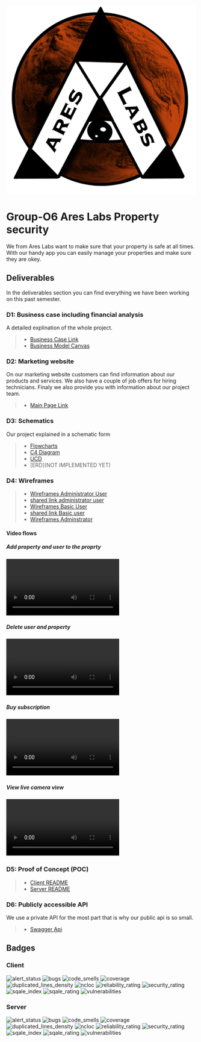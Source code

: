 ![Ares Labs icon](./AreasLogo.png)

# Group-O6 Ares Labs Property security

We from Ares Labs want to make sure that your property is safe at all times. With our handy app you can easily manage
your properties and make sure they are okey.

## Deliverables

In the deliverables section you can find everything we have been working on this past semester.

### D1: Business case including financial analysis

A detailed explination of the whole project.
> * [Business Case Link](https://docs.google.com/document/d/1ObQ3rBI7G-NltQehbjTW6Hwc3osGvSEEYOYz42bJ8wg/edit?usp=sharing)
> * [Business Model Canvas](https://miro.com/app/board/uXjVPUVqlls=/?share_link_id=908908917304)

### D2: Marketing website

On our marketing website customers can find information about our products and services. We also have a couple of job
offers for hiring technicians. Finaly we also provide you with information about our project team.
> * [Main Page Link](https://ares.koenk.be/)

### D3: Schematics

Our project explained in a schematic form
> * [Flowcharts](https://lucid.app/lucidchart/a944ed3e-953d-47b2-9475-5d7bc607d37a/edit?viewport_loc=59%2C-642%2C2534%2C1156%2C0_0&invitationId=inv_fd31d9c3-8e78-4bd5-b994-9a9a4866868e)
> * [C4 Diagram](https://lucid.app/lucidchart/f02ad697-dfa5-4c73-a50e-3fec091c6f3a/edit?viewport_loc=-301%2C-256%2C2516%2C1148%2C0_0&invitationId=inv_f0108222-dc29-48bf-9160-9261738712ba)
> * [UCD](https://lucid.app/lucidchart/3fa5e56c-3769-4f19-bb95-b411c15bd9a0/edit?viewport_loc=-618%2C627%2C2957%2C1349%2C0_0&invitationId=inv_1e642771-1511-4dbc-9c67-aa65a08b8316)
> * [ERD](NOT IMPLEMENTED YET)

### D4: Wireframes

> * [Wireframes Administrator User](https://app.moqups.com/Kuc2fZQRVcKK5xP5TpTNb9zflt79wlyj/view/page/aeca3c263)
> * [shared link administrator user](https://app.moqups.com/Kuc2fZQRVcKK5xP5TpTNb9zflt79wlyj/view/page/aeca3c263)
> * [Wireframes Basic User](https://app.moqups.com/jAVXvEnBpjb1M8tUcq6Toozh1w6VihV0/view/page/ad64222d5)
> * [shared link Basic user](https://app.moqups.com/jAVXvEnBpjb1M8tUcq6Toozh1w6VihV0/view/page/ad64222d5)
> * [Wireframes Adminstrator](https://app.moqups.com/9jsg9C5akCLrhODJ8aVPPvIY8un9fuPO/view/page/ad64222d5?ui=0&fit_width=1)

#### Video flows

##### Add property and user to the proprty

<video src="user-flow-screen-recordings/add_user_and_property.mkv" controls="controls" style="max-width: 730px;">
</video>

##### Delete user and property

<video src="user-flow-screen-recordings/delete_user_and_property.mkv" controls="controls" style="max-width: 730px;">
</video>

##### Buy subscription

<video src="user-flow-screen-recordings/buy_subscription.mkv" controls="controls" style="max-width: 730px;">
</video>

##### View live camera view

<video src="user-flow-screen-recordings/viewing_live_cameras.mkv" controls="controls" style="max-width: 730px;">
</video>

### D5: Proof of Concept (POC)

> * [Client README](https://git.ti.howest.be/TI/2022-2023/s3/analysis-and-development-project/projects/group-06/client/-/blob/main/README.md)
>* [Server README](https://git.ti.howest.be/TI/2022-2023/s3/analysis-and-development-project/projects/group-06/server/-/blob/main/readme.md)

### D6: Publicly accessible API

We use a private API for the most part that is why our public api is so small.
> * [Swagger Api](https://project-ii.ti.howest.be/monitor/swagger-ui/?url=https://project-ii.ti.howest.be/monitor/apis/group-06)

## Badges

### Client

![alert_status](https://sonar.ti.howest.be/badges/project_badges/measure?project=2022.project-ii%3Amars-client-06&metric=alert_status)
![bugs](https://sonar.ti.howest.be/badges/project_badges/measure?project=2022.project-ii%3Amars-client-06&metric=bugs)
![code_smells](https://sonar.ti.howest.be/badges/project_badges/measure?project=2022.project-ii%3Amars-client-06&metric=code_smells)
![coverage](https://sonar.ti.howest.be/badges/project_badges/measure?project=2022.project-ii%3Amars-client-06&metric=coverage)
![duplicated_lines_density](https://sonar.ti.howest.be/badges/project_badges/measure?project=2022.project-ii%3Amars-client-06&metric=duplicated_lines_density)
![ncloc](https://sonar.ti.howest.be/badges/project_badges/measure?project=2022.project-ii%3Amars-client-06&metric=ncloc)
![reliability_rating](https://sonar.ti.howest.be/badges/project_badges/measure?project=2022.project-ii%3Amars-client-06&metric=reliability_rating)
![security_rating](https://sonar.ti.howest.be/badges/project_badges/measure?project=2022.project-ii%3Amars-client-06&metric=security_rating)
![sqale_index](https://sonar.ti.howest.be/badges/project_badges/measure?project=2022.project-ii%3Amars-client-06&metric=sqale_index)
![sqale_rating](https://sonar.ti.howest.be/badges/project_badges/measure?project=2022.project-ii%3Amars-client-06&metric=sqale_rating)
![vulnerabilities](https://sonar.ti.howest.be/badges/project_badges/measure?project=2022.project-ii%3Amars-client-06&metric=vulnerabilities)

### Server

![alert_status](https://sonar.ti.howest.be/badges/project_badges/measure?project=2022.project-ii%3Amars-server-06&metric=alert_status)
![bugs](https://sonar.ti.howest.be/badges/project_badges/measure?project=2022.project-ii%3Amars-server-06&metric=bugs)
![code_smells](https://sonar.ti.howest.be/badges/project_badges/measure?project=2022.project-ii%3Amars-server-06&metric=code_smells)
![coverage](https://sonar.ti.howest.be/badges/project_badges/measure?project=2022.project-ii%3Amars-server-06&metric=coverage)
![duplicated_lines_density](https://sonar.ti.howest.be/badges/project_badges/measure?project=2022.project-ii%3Amars-server-06&metric=duplicated_lines_density)
![ncloc](https://sonar.ti.howest.be/badges/project_badges/measure?project=2022.project-ii%3Amars-server-06&metric=ncloc)
![reliability_rating](https://sonar.ti.howest.be/badges/project_badges/measure?project=2022.project-ii%3Amars-server-06&metric=reliability_rating)
![security_rating](https://sonar.ti.howest.be/badges/project_badges/measure?project=2022.project-ii%3Amars-server-06&metric=security_rating)
![sqale_index](https://sonar.ti.howest.be/badges/project_badges/measure?project=2022.project-ii%3Amars-server-06&metric=sqale_index)
![sqale_rating](https://sonar.ti.howest.be/badges/project_badges/measure?project=2022.project-ii%3Amars-server-06&metric=sqale_rating)
![vulnerabilities](https://sonar.ti.howest.be/badges/project_badges/measure?project=2022.project-ii%3Amars-server-06&metric=vulnerabilities)





